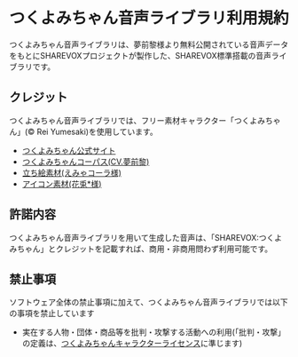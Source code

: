 # つくよみちゃん音声ライブラリ利用規約

つくよみちゃん音声ライブラリは、夢前黎様より無料公開されている音声データをもとにSHAREVOXプロジェクトが製作した、SHAREVOX標準搭載の音声ライブラリです。

## クレジット

つくよみちゃん音声ライブラリでは、フリー素材キャラクター「つくよみちゃん」(© Rei Yumesaki)を使用しています。

- [つくよみちゃん公式サイト](https://tyc.rei-yumesaki.net)
- [つくよみちゃんコーパス(CV.夢前黎)](https://tyc.rei-yumesaki.net/material/corpus/)
- [立ち絵素材(えみゃコーラ様)](https://tyc.rei-yumesaki.net/material/illust/)
- [アイコン素材(花兎*様)](https://tyc.rei-yumesaki.net/material/illust/)

## 許諾内容

つくよみちゃん音声ライブラリを用いて生成した音声は、「SHAREVOX:つくよみちゃん」とクレジットを記載すれば、商用・非商用問わず利用可能です。

## 禁止事項

ソフトウェア全体の禁止事項に加えて、つくよみちゃん音声ライブラリでは以下の事項を禁止しています

- 実在する人物・団体・商品等を批判・攻撃する活動への利用(「批判・攻撃」の定義は、[つくよみちゃんキャラクターライセンス](https://tyc.rei-yumesaki.net/about/terms/#condition3)に準じます)

